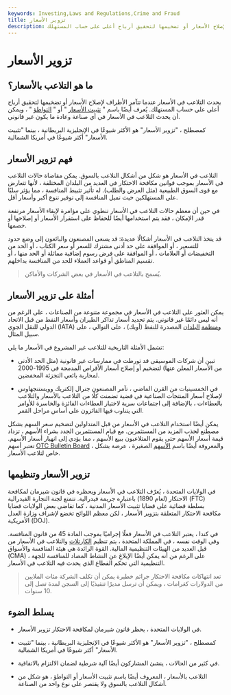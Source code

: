 ```yaml
---
keywords: Investing,Laws and Regulations,Crime and Fraud
title: تزوير الأسعار
description: يحدث التلاعب في الأسعار عندما تتآمر الأطراف لإصلاح الأسعار أو تضخيمها لتحقيق أرباح أعلى على حساب المستهلك.
---
```


# تزوير الأسعار
## ما هو التلاعب بالأسعار؟

يحدث التلاعب في الأسعار عندما تتآمر الأطراف لإصلاح الأسعار أو تضخيمها لتحقيق أرباح أعلى على حساب المستهلك. يُعرف أيضًا باسم " [تثبيت الأسعار](/fixing) " أو " [التواطؤ](/collusion) " ، ويمكن أن يحدث التلاعب في الأسعار في أي صناعة وعادة ما يكون غير قانوني.

كمصطلح ، "تزوير الأسعار" هو الأكثر شيوعًا في الإنجليزية البريطانية ، بينما "تثبيت الأسعار" أكثر شيوعًا في أمريكا الشمالية.

## فهم تزوير الأسعار

التلاعب في الأسعار هو شكل من أشكال التلاعب بالسوق. يمكن مقاضاة حالات التلاعب في الأسعار بموجب قوانين مكافحة الاحتكار في العديد من البلدان المختلفة ، لأنها تتعارض مع قوى السوق الطبيعية (مثل العرض والطلب). له تأثير تثبيط المنافسة ، مما يؤثر سلبًا على المستهلكين حيث تميل المنافسة إلى توفير تنوع أكبر وأسعار أقل.

في حين أن معظم حالات التلاعب في الأسعار تنطوي على مؤامرة لإبقاء الأسعار مرتفعة قدر الإمكان ، فقد يتم استخدامها أيضًا للحفاظ على استقرار الأسعار أو إصلاحها أو خصمها.

قد يتخذ التلاعب في الأسعار أشكالًا عديدة: قد يسعى المصنعون والبائعون إلى وضع حدود للتسعير ، أو الموافقة على حد أدنى مشترك للسعر أو سعر الكتاب ، أو الحد من التخفيضات أو العلامات ، أو الموافقة على فرض رسوم إضافية مماثلة أو الحد منها ، أو تقسيم المناطق أو قواعد العملاء للحد من المنافسة بداخلهم.

> يُسمح بالتلاعب في الأسعار في بعض الشركات والأماكن.

>

## أمثلة على تزوير الأسعار

يمكن العثور على التلاعب في الأسعار في مجموعة متنوعة من الصناعات ، على الرغم من أنه ليس دائمًا غير قانوني. يتم تحديد أسعار تذاكر الطيران وأسعار النفط من قبل الاتحاد الدولي للنقل الجوي (IATA) [ومنظمة](/opec) [البلدان](/opec) المصدرة للنفط (أوبك) ، على التوالي ، على سبيل المثال.

تشمل الأمثلة التاريخية للتلاعب غير المشروع في الأسعار ما يلي:

- تبين أن شركات الموسيقى قد تورطت في ممارسات غير قانونية (مثل الحد الأدنى من الأسعار المعلن عنها) لتضخيم أو إصلاح أسعار الأقراص المدمجة في 1995-2000 لمحاربة بائعي التجزئة المخفضين.

- في الخمسينيات من القرن الماضي ، تآمر المصنعون جنرال إلكتريك وويستنجهاوس لإصلاح أسعار المنتجات الصناعية في قضية تضمنت كلًا من التلاعب بالأسعار والتلاعب بالعطاءات ، بالإضافة إلى اجتماعات سرية لاختيار العطاءات الفائزة والخاسرة للأوامر التي يتناوب فيها الفائزون على أساس مراحل القمر.

يمكن أيضًا استخدام التلاعب في الأسعار من قبل المتداولين لتضخيم سعر السهم بشكل مصطنع لجذب المزيد من المستثمرين. مع قيام المستثمرين الجدد بشراء الأسهم ، تزداد قيمة أسعار الأسهم حتى يقوم المتلاعبون ببيع الأسهم ، مما يؤدي إلى انهيار أسعار الأسهم. تعتبر أسهم [OTC Bulletin Board](/otcbb) ، والمعروفة أيضًا باسم [الأسهم](/pennystock) الصغيرة ، عرضة بشكل خاص لتلاعب الأسعار.

## تزوير الأسعار وتنظيمها

في الولايات المتحدة ، يُعرّف التلاعب في الأسعار ويحظره في قانون شيرمان لمكافحة الاحتكار (لعام 1890) باعتباره جريمة فيدرالية. تتمتع لجنة التجارة الفيدرالية (FTC) بسلطة قضائية على قضايا تثبيت الأسعار المدنية ، كما تقاضي بعض الولايات قضايا مكافحة الاحتكار المتعلقة بتزوير الأسعار ، لكن معظم اللوائح تخضع لإشراف وزارة العدل الأمريكية (DOJ).

في كندا ، يعتبر التلاعب في الأسعار فعلًا إجراميًا بموجب المادة 45 من قانون المنافسة. وفي الوقت نفسه ، في المملكة المتحدة ، يتم تنظيم [الكارتلات](/cartel) والتلاعب في الأسعار من قبل العديد من الهيئات التنظيمية المالية. القوة الرائدة هي هيئة المنافسة والأسواق (CMA) ، على الرغم من أنه يمكن أيضًا الإبلاغ عن النشاط المضاد للمنافسة للجهة التنظيمية التي تحكم القطاع الذي يحدث فيه التلاعب في الأسعار.

> تعد انتهاكات مكافحة الاحتكار جرائم خطيرة يمكن أن تكلف الشركة مئات الملايين من الدولارات كغرامات ، ويمكن أن ترسل مديرًا تنفيذيًا إلى السجن لمدة تصل إلى 10 سنوات.

>

## يسلط الضوء

- في الولايات المتحدة ، يحظر قانون شيرمان لمكافحة الاحتكار تزوير الأسعار.

- كمصطلح ، "تزوير الأسعار" هو الأكثر شيوعًا في الإنجليزية البريطانية ، بينما "تثبيت الأسعار" أكثر شيوعًا في أمريكا الشمالية.

- في كثير من الحالات ، ينشئ المشاركون أيضًا آلية شرطية لضمان الالتزام بالاتفاقية.

- التلاعب بالأسعار ، المعروف أيضًا باسم تثبيت الأسعار أو التواطؤ ، هو شكل من أشكال التلاعب بالسوق ولا يقتصر على نوع واحد من الصناعة.

